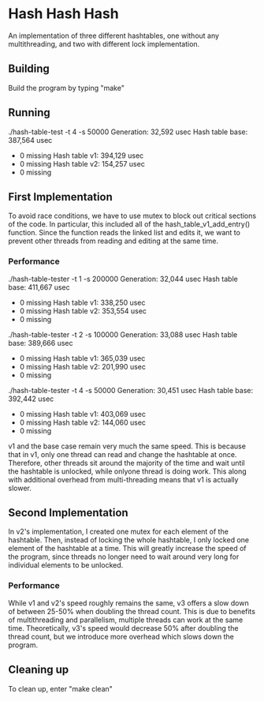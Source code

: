 # Hash Hash Hash

An implementation of three different hashtables, one without any multithreading, and two with different lock implementation.

## Building

Build the program by typing "make"

## Running

./hash-table-test -t 4 -s 50000
Generation: 32,592 usec
Hash table base: 387,564 usec
  - 0 missing
Hash table v1: 394,129 usec
  - 0 missing
Hash table v2: 154,257 usec
  - 0 missing

## First Implementation

To avoid race conditions, we have to use mutex to block out critical sections of the code. 
In particular, this included all of the hash_table_v1_add_entry() function. 
Since the function reads the linked list and edits it, we want to prevent other threads from reading and editing at the same time. 


### Performance

./hash-table-tester -t 1 -s 200000
Generation: 32,044 usec
Hash table base: 411,667 usec
  - 0 missing
Hash table v1: 338,250 usec
  - 0 missing
Hash table v2: 353,554 usec
  - 0 missing

./hash-table-tester -t 2 -s 100000
Generation: 33,088 usec
Hash table base: 389,666 usec
  - 0 missing
Hash table v1: 365,039 usec
  - 0 missing
Hash table v2: 201,990 usec
  - 0 missing

./hash-table-tester -t 4 -s 50000 
Generation: 30,451 usec
Hash table base: 392,442 usec
  - 0 missing
Hash table v1: 403,069 usec
  - 0 missing
Hash table v2: 144,060 usec
  - 0 missing

v1 and the base case remain very much the same speed. This is because that in v1, only one thread can read and change the hashtable at once. 
Therefore, other threads sit around the majority of the time and wait until the hashtable is unlocked, while onlyone thread is doing work. 
This along with additional overhead from multi-threading means that v1 is actually slower.

## Second Implementation

In v2's implementation, I created one mutex for each element of the hashtable. 
Then, instead of locking the whole hashtable, I only locked one element of the hashtable at a time.
This will greatly increase the speed of the program, since threads no longer need to wait around very long for individual elements to be unlocked.

### Performance

  While v1 and v2's speed roughly remains the same, 
  v3 offers a slow down of between 25-50% when doubling the thread count.
  This is due to benefits of multithreading and parallelism, multiple threads can work at the same time.
  Theoretically, v3's speed would decrease 50% after doubling the thread count, but we introduce more overhead which slows down the program.

## Cleaning up

To clean up, enter "make clean"
